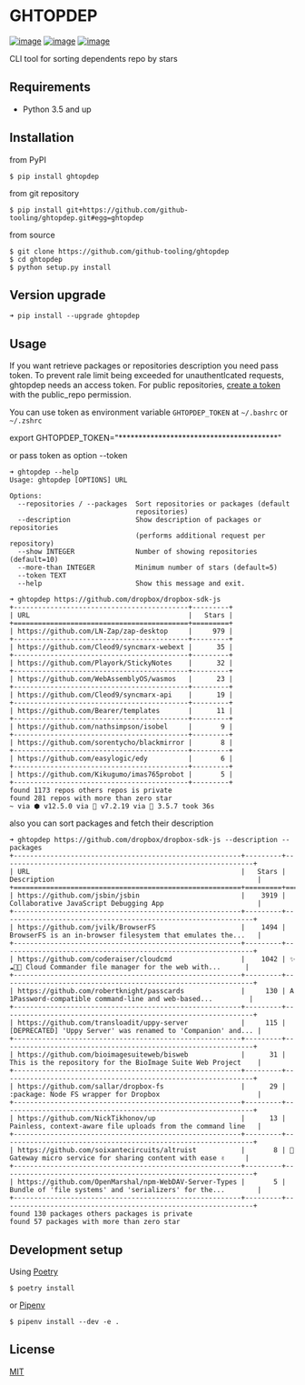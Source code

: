 # GHTOPDEP
[![image](https://img.shields.io/pypi/v/ghtopdep.svg)](https://pypi.org/project/ghtopdep/)
[![image](https://img.shields.io/pypi/l/ghtopdep.svg)](https://pypi.org/project/ghtopdep/)
[![image](https://img.shields.io/pypi/pyversions/ghtopdep.svg)](https://pypi.org/project/ghtopdep/)

CLI tool for sorting dependents repo by stars

## Requirements
* Python 3.5 and up

## Installation
from PyPI
```
$ pip install ghtopdep
```

from git repository
```
$ pip install git+https://github.com/github-tooling/ghtopdep.git#egg=ghtopdep
```

from source
```
$ git clone https://github.com/github-tooling/ghtopdep
$ cd ghtopdep
$ python setup.py install
```

## Version upgrade
```
➜ pip install --upgrade ghtopdep   
```

## Usage

If you want retrieve packages or repositories description you need pass token.
To prevent rale limit being exceeded for unauthentIcated requests, ghtopdep needs an access token.
For public repositories, [create a token](https://github.com/settings/tokens/new?scopes=public_repo&description=ghtopdep) 
with the public_repo permission.

You can use token as environment variable ``GHTOPDEP_TOKEN`` at ``~/.bashrc`` or ``~/.zshrc`` 

export GHTOPDEP_TOKEN="****************************************"

or pass token as option --token

```
➜ ghtopdep --help
Usage: ghtopdep [OPTIONS] URL

Options:
  --repositories / --packages  Sort repositories or packages (default
                               repositories)
  --description                Show description of packages or repositories
                               (performs additional request per repository)
  --show INTEGER               Number of showing repositories (default=10)
  --more-than INTEGER          Minimum number of stars (default=5)
  --token TEXT
  --help                       Show this message and exit.
```


```
➜ ghtopdep https://github.com/dropbox/dropbox-sdk-js
+-------------------------------------------+---------+
| URL                                       |   Stars |
+===========================================+=========+
| https://github.com/LN-Zap/zap-desktop     |     979 |
+-------------------------------------------+---------+
| https://github.com/Cleod9/syncmarx-webext |      35 |
+-------------------------------------------+---------+
| https://github.com/Playork/StickyNotes    |      32 |
+-------------------------------------------+---------+
| https://github.com/WebAssemblyOS/wasmos   |      23 |
+-------------------------------------------+---------+
| https://github.com/Cleod9/syncmarx-api    |      19 |
+-------------------------------------------+---------+
| https://github.com/Bearer/templates       |      11 |
+-------------------------------------------+---------+
| https://github.com/nathsimpson/isobel     |       9 |
+-------------------------------------------+---------+
| https://github.com/sorentycho/blackmirror |       8 |
+-------------------------------------------+---------+
| https://github.com/easylogic/edy          |       6 |
+-------------------------------------------+---------+
| https://github.com/Kikugumo/imas765probot |       5 |
+-------------------------------------------+---------+
found 1173 repos others repos is private
found 281 repos with more than zero star
~ via ⬢ v12.5.0 via 🐘 v7.2.19 via 🐍 3.5.7 took 36s 
```

also you can sort packages and fetch their description 

```
➜ ghtopdep https://github.com/dropbox/dropbox-sdk-js --description --packages
+--------------------------------------------------------+---------+--------------------------------------------------------------+
| URL                                                    |   Stars | Description                                                  |
+========================================================+=========+==============================================================+
| https://github.com/jsbin/jsbin                         |    3919 | Collaborative JavaScript Debugging App                       |
+--------------------------------------------------------+---------+--------------------------------------------------------------+
| https://github.com/jvilk/BrowserFS                     |    1494 | BrowserFS is an in-browser filesystem that emulates the...   |
+--------------------------------------------------------+---------+--------------------------------------------------------------+
| https://github.com/coderaiser/cloudcmd                 |    1042 | ✨☁️📁✨ Cloud Commander file manager for the web with...      |
+--------------------------------------------------------+---------+--------------------------------------------------------------+
| https://github.com/robertknight/passcards              |     130 | A 1Password-compatible command-line and web-based...         |
+--------------------------------------------------------+---------+--------------------------------------------------------------+
| https://github.com/transloadit/uppy-server             |     115 | [DEPRECATED] 'Uppy Server' was renamed to 'Companion' and... |
+--------------------------------------------------------+---------+--------------------------------------------------------------+
| https://github.com/bioimagesuiteweb/bisweb             |      31 | This is the repository for the BioImage Suite Web Project    |
+--------------------------------------------------------+---------+--------------------------------------------------------------+
| https://github.com/sallar/dropbox-fs                   |      29 | :package: Node FS wrapper for Dropbox                        |
+--------------------------------------------------------+---------+--------------------------------------------------------------+
| https://github.com/NickTikhonov/up                     |      13 | Painless, context-aware file uploads from the command line   |
+--------------------------------------------------------+---------+--------------------------------------------------------------+
| https://github.com/soixantecircuits/altruist           |       8 | 💌 Gateway micro service for sharing content with ease ✌️     |
+--------------------------------------------------------+---------+--------------------------------------------------------------+
| https://github.com/OpenMarshal/npm-WebDAV-Server-Types |       5 | Bundle of 'file systems' and 'serializers' for the...        |
+--------------------------------------------------------+---------+--------------------------------------------------------------+
found 130 packages others packages is private
found 57 packages with more than zero star
```

## Development setup
Using [Poetry](https://poetry.eustace.io/docs/)   
```
$ poetry install
```
or [Pipenv](https://docs.pipenv.org/)   
```
$ pipenv install --dev -e .
```

## License
[MIT](https://choosealicense.com/licenses/mit/)
